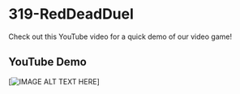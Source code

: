 # 319-RedDeadDuel

Check out this YouTube video for a quick demo of our video game!

## YouTube Demo
[![IMAGE ALT TEXT HERE](https://drive.google.com/file/d/1__G6pozUmpSIX040PF2BpY4cgAOWw8XX/view?usp=sharing)]

